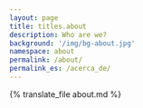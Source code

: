 ```yaml
---
layout: page
title: titles.about
description: Who are we?
background: '/img/bg-about.jpg'
namespace: about
permalink: /about/
permalink_es: /acerca_de/
---
```


{% translate_file about.md %}
